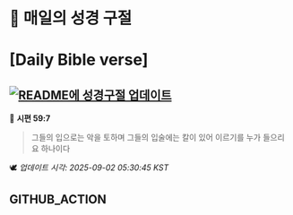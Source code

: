 # 🙏 매일의 성경 구절
# [Daily Bible verse]
## [![README에 성경구절 업데이트](https://github.com/DONGSUKA/first_test/actions/workflows/update-readme-bible.yml/badge.svg)](https://github.com/DONGSUKA/first_test/actions/workflows/update-readme-bible.yml)
<!-- START_BIBLE_VERSE -->
📖 **시편 59:7**
> 그들의 입으로는 악을 토하며 그들의 입술에는 칼이 있어 이르기를 누가 들으리요 하나이다

🕊️ _업데이트 시각: 2025-09-02 05:30:45 KST_
  <!-- END_BIBLE_VERSE -->
## GITHUB_ACTION
